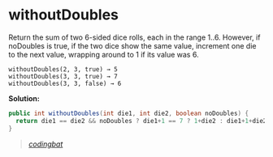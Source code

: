 # withoutDoubles

Return the sum of two 6-sided dice rolls, each in the range 1..6. However, if noDoubles is true, if the two dice show the same value, increment one die to the next value, wrapping around to 1 if its value was 6.

```
withoutDoubles(2, 3, true) → 5
withoutDoubles(3, 3, true) → 7
withoutDoubles(3, 3, false) → 6
```

**Solution:**

```java
public int withoutDoubles(int die1, int die2, boolean noDoubles) {
  return die1 == die2 && noDoubles ? die1+1 == 7 ? 1+die2 : die1+1+die2 : die1+die2;
}
```

> _[codingbat](http://codingbat.com/prob/p115233)_